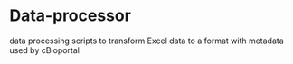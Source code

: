 # Data-processor
data processing scripts to transform Excel data to a format with metadata used by cBioportal
